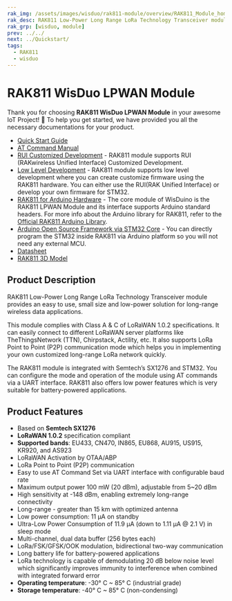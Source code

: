 ```yaml
---
rak_img: /assets/images/wisduo/rak811-module/overview/RAK811_Module_home.png
rak_desc: RAK811 Low-Power Long Range LoRa Technology Transceiver module provides an easy to use, small size, low-power solution for long range wireless data transmission.
rak_grp: [wisduo, module]
prev: ../../
next: ../Quickstart/
tags:
  - RAK811
  - wisduo
---
```


# RAK811 WisDuo LPWAN Module

Thank you for choosing **RAK811 WisDuo LPWAN Module** in your awesome IoT Project! 🎉 To help you get started, we have provided you all the necessary documentations for your product.

<!-- 
<rk-img
  src="/assets/images/wisduo/rak811-module/overview/nwgqobrzwanalynildkc.jpg"
  width="40%"
  caption="RAK811 WisDuo LPWAN Module"
/> -->

* [Quick Start Guide](/Product-Categories/WisDuo/RAK811-Module/Quickstart/)
* [AT Command Manual](/Product-Categories/WisDuo/RAK811-Module/AT-Command-Manual/)
* <a href="/RUI/" target="_blank">RUI Customized Development</a> - RAK811 module supports RUI (RAKwireless Unified Interface) Customized Development.
* [Low Level Development](/Product-Categories/WisDuo/RAK811-Module/Low-Level-Development/) - RAK811 module supports low level development where you can create customize firmware using the RAK811 hardware. You can either use the RUI(RAK Unified Interface) or develop your own firmware for STM32.
* [RAK811 for Arduino Hardware](/Product-Categories/WisDuino/) - The core module of WisDuino is the RAK811 LPWAN Module and its interface supports Arduino standard headers. For more info about the Arduino library for RAK811, refer to the [Official RAK811 Arduino Library](https://github.com/RAKWireless/WisNode-Arduino-Library).
* [Arduino Open Source Framework via STM32 Core](https://github.com/RAKWireless/Evaluation_Boards/tree/master/RAK811) - You can directly program the STM32 inside RAK811 via Arduino platform so you will not need any external MCU.
* [Datasheet](/Product-Categories/WisDuo/RAK811-Module/Datasheet/#rak811-wisduo-lpwan-module-datasheet)
* [RAK811 3D Model](https://downloads.rakwireless.com/3D_File/WisDuo/PWB-RAK811.stp)

## Product Description

RAK811 Low-Power Long Range LoRa Technology Transceiver module provides an easy to use, small size and low-power solution for long-range wireless data applications.

This module complies with Class A & C of LoRaWAN 1.0.2 specifications. It can easily connect to different LoRaWAN server platforms like TheThingsNetwork (TTN), Chirpstack, Actility, etc. It also supports LoRa Point to Point (P2P) communication mode which helps you in implementing your own customized long-range LoRa network quickly.

The RAK811 module is integrated with Semtech’s SX1276 and STM32. You can configure the mode and operation of the module using AT commands via a UART interface. RAK811 also offers low power features which is very suitable for battery-powered applications.

<!-- <rk-btn
  src="../Datasheet/"
  label="View Datasheet for the RAK811 WisDuo LPWAN Module"
/>

<rk-quick-links :params="$page.frontmatter.params.qlinks1"/> -->

## Product Features

- Based on **Semtech SX1276**
- **LoRaWAN 1.0.2** specification compliant
- **Supported bands**: EU433, CN470, IN865, EU868, AU915, US915, KR920, and AS923
- LoRaWAN Activation by OTAA/ABP
- LoRa Point to Point (P2P) communication
- Easy to use AT Command Set via UART interface with configurable baud rate
- Maximum output power 100&nbsp;mW (20&nbsp;dBm), adjustable from 5~20&nbsp;dBm
- High sensitivity at -148&nbsp;dBm, enabling extremely long-range connectivity
- Long-range - greater than 15&nbsp;km with optimized antenna
- Low power consumption: 11&nbsp;μA on standby
- Ultra-Low Power Consumption of 11.9&nbsp;μA (down to 1.11&nbsp;μA @ 2.1&nbsp;V) in sleep mode
- Multi-channel, dual data buffer (256&nbsp;bytes each)
- LoRa/FSK/GFSK/OOK modulation, bidirectional two-way communication
- Long battery life for battery-powered applications
- LoRa technology is capable of demodulating 20&nbsp;dB below noise level which significantly improves immunity to interference when combined with integrated forward error
- **Operating temperature**: -30°&nbsp;C ~ 85°&nbsp;C (industrial grade)
- **Storage temperature**: -40°&nbsp;C ~ 85°&nbsp;C (non-condensing)

<!-- <rk-btn
  src="https://store.rakwireless.com/products/rak811-lpwan-module"
  label="Buy a RAK811 WisDuo LPWAN Module"
  _blank
/> -->
